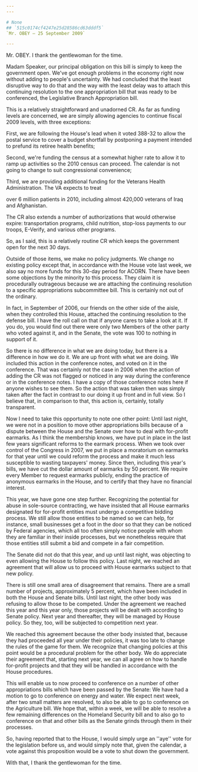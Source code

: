 ```yaml
---
---

# None
## `515c0174cf4247e25d28586cd63dddf5`
`Mr. OBEY — 25 September 2009`

---
```



Mr. OBEY. I thank the gentlewoman for the time.

Madam Speaker, our principal obligation on this bill is simply to 
keep the government open. We've got enough problems in the economy 
right now without adding to people's uncertainty. We had concluded that 
the least disruptive way to do that and the way with the least delay 
was to attach this continuing resolution to the one appropriation bill 
that was ready to be conferenced, the Legislative Branch Appropriation 
bill.

This is a relatively straightforward and unadorned CR. As far as 
funding levels are concerned, we are simply allowing agencies to 
continue fiscal 2009 levels, with three exceptions:

First, we are following the House's lead when it voted 388-32 to 
allow the postal service to cover a budget shortfall by postponing a 
payment intended to prefund its retiree health benefits;

Second, we're funding the census at a somewhat higher rate to allow 
it to ramp up activities so the 2010 census can proceed. The calendar 
is not going to change to suit congressional convenience;

Third, we are providing additional funding for the Veterans Health 
Administration. The VA expects to treat


over 6 million patients in 2010, including almost 420,000 veterans of 
Iraq and Afghanistan.



The CR also extends a number of authorizations that would otherwise 
expire: transportation programs, child nutrition, stop-loss payments to 
our troops, E-Verify, and various other programs.

So, as I said, this is a relatively routine CR which keeps the 
government open for the next 30 days.

Outside of those items, we make no policy judgments. We change no 
existing policy except that, in accordance with the House vote last 
week, we also say no more funds for this 30-day period for ACORN. There 
have been some objections by the minority to this process. They claim 
it is procedurally outrageous because we are attaching the continuing 
resolution to a specific appropriations subcommittee bill. This is 
certainly not out of the ordinary.

In fact, in September of 2006, our friends on the other side of the 
aisle, when they controlled this House, attached the continuing 
resolution to the defense bill. I have the roll call on that if anyone 
cares to take a look at it. If you do, you would find out there were 
only two Members of the other party who voted against it, and in the 
Senate, the vote was 100 to nothing in support of it.

So there is no difference in what we are doing today, but there is a 
difference in how we do it. We are up front with what we are doing. We 
included this action in the conference notes, and voted on it in the 
conference. That was certainly not the case in 2006 when the action of 
adding the CR was not flagged or noticed in any way during the 
conference or in the conference notes. I have a copy of those 
conference notes here if anyone wishes to see them. So the action that 
was taken then was simply taken after the fact in contrast to our doing 
it up front and in full view. So I believe that, in comparison to that, 
this action is, certainly, totally transparent.

Now I need to take this opportunity to note one other point: Until 
last night, we were not in a position to move other appropriations 
bills because of a dispute between the House and the Senate over how to 
deal with for-profit earmarks. As I think the membership knows, we have 
put in place in the last few years significant reforms to the earmark 
process. When we took over control of the Congress in 2007, we put in 
place a moratorium on earmarks for that year until we could reform the 
process and make it much less susceptible to wasting taxpayers' money. 
Since then, including this year's bills, we have cut the dollar amount 
of earmarks by 50 percent. We require every Member to request earmarks 
publicly, ending the practice of anonymous earmarks in the House, and 
to certify that they have no financial interest.

This year, we have gone one step further. Recognizing the potential 
for abuse in sole-source contracting, we have insisted that all House 
earmarks designated for for-profit entities must undergo a competitive 
bidding process. We still allow those entities to be named so we can 
help, for instance, small businesses get a foot in the door so that 
they can be noticed by Federal agencies, which all too often simply 
notice people with whom they are familiar in their inside processes, 
but we nonetheless require that those entities still submit a bid and 
compete in a fair competition.

The Senate did not do that this year, and up until last night, was 
objecting to even allowing the House to follow this policy. Last night, 
we reached an agreement that will allow us to proceed with House 
earmarks subject to that new policy.

There is still one small area of disagreement that remains. There are 
a small number of projects, approximately 5 percent, which have been 
included in both the House and Senate bills. Until last night, the 
other body was refusing to allow those to be competed. Under the 
agreement we reached this year and this year only, those projects will 
be dealt with according to Senate policy. Next year and thereafter, 
they will be managed by House policy. So they, too, will be subjected 
to competition next year.

We reached this agreement because the other body insisted that, 
because they had proceeded all year under their policies, it was too 
late to change the rules of the game for them. We recognize that 
changing policies at this point would be a procedural problem for the 
other body. We do appreciate their agreement that, starting next year, 
we can all agree on how to handle for-profit projects and that they 
will be handled in accordance with the House procedures.

This will enable us to now proceed to conference on a number of other 
appropriations bills which have been passed by the Senate: We have had 
a motion to go to conference on energy and water. We expect next week, 
after two small matters are resolved, to also be able to go to 
conference on the Agriculture bill. We hope that, within a week, we 
will be able to resolve a few remaining differences on the Homeland 
Security bill and to also go to conference on that and other bills as 
the Senate grinds through them in their processes.

So, having reported that to the House, I would simply urge an ''aye'' 
vote for the legislation before us, and would simply note that, given 
the calendar, a vote against this proposition would be a vote to shut 
down the government.

With that, I thank the gentlewoman for the time.
